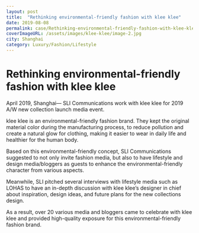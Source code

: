 ```yaml
---
layout: post
title:  "Rethinking environmental-friendly fashion with klee klee"
date: 2019-08-08
permalink: case/Rethinking-environmental-friendly-fashion-with-klee-klee
coverImageURL: /assets/images/klee-klee/image-2.jpg
city: Shanghai
category: Luxury/Fashion/Lifestyle
---
```

<h1>Rethinking environmental-friendly fashion with klee klee</h1>
<div class='carousel'>
  <div class='item'><div style="background: url('../assets/images/klee-klee/image-1.jpg');background-size: contain;background-repeat: no-repeat;background-position: center;"></div></div>
  <div class='item'><div style="background: url('../assets/images/klee-klee/image-2.jpg');background-size: contain;background-repeat: no-repeat;background-position: center;"></div></div>
  <div class='item'><div style="background: url('../assets/images/klee-klee/image-3.jpg');background-size: contain;background-repeat: no-repeat;background-position: center;"></div></div>
  <div class='item'><div style="background: url('../assets/images/klee-klee/image-4.jpg');background-size: contain;background-repeat: no-repeat;background-position: center;"></div></div>
  <div class='item'><div style="background: url('../assets/images/klee-klee/image-5.jpg');background-size: contain;background-repeat: no-repeat;background-position: center;"></div></div>
  <div class='item'><div style="background: url('../assets/images/klee-klee/image-6.jpg');background-size: contain;background-repeat: no-repeat;background-position: center;"></div></div>
  <div class='item'><div style="background: url('../assets/images/klee-klee/image-7.jpg');background-size: contain;background-repeat: no-repeat;background-position: center;"></div></div>
</div>
<p>
April 2019, Shanghai— SLI Communications work with klee klee for 2019 A/W new collection launch media event. 
</p>
<p>
klee klee is an environmental-friendly fashion brand. They kept the original material color during the manufacturing process, to reduce pollution and create a natural glow for clothing, making it easier to wear in daily life and healthier for the human body.
</p>
<p>
Based on this environmental-friendly concept, SLI Communications suggested to not only invite fashion media, but also to have lifestyle and design media/bloggers as guests to enhance the environmental-friendly character from various aspects. 
</p>
<p>
Meanwhile, SLI pitched several interviews with lifestyle media such as LOHAS to have an in-depth discussion with klee klee’s designer in chief about inspiration, design ideas, and future plans for the new collections design.
</p>
<p>
As a result, over 20 various media and bloggers came to celebrate with klee klee and provided high-quality exposure for this environmental-friendly fashion brand.
</p>
